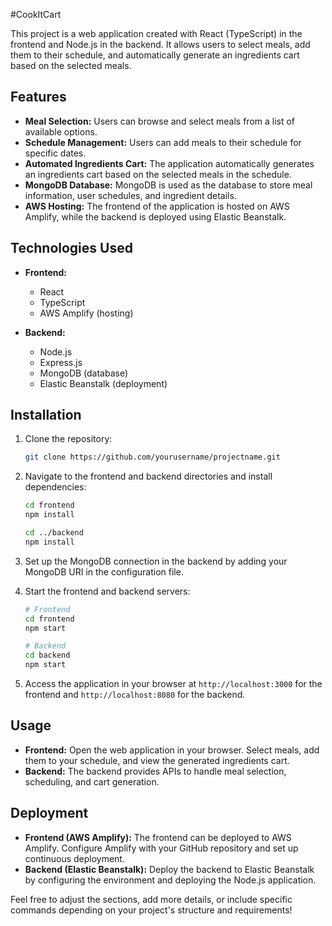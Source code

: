 #CookItCart

This project is a web application created with React (TypeScript) in the frontend and Node.js in the backend. It allows users to select meals, add them to their schedule, and automatically generate an ingredients cart based on the selected meals.

## Features

- **Meal Selection:** Users can browse and select meals from a list of available options.
- **Schedule Management:** Users can add meals to their schedule for specific dates.
- **Automated Ingredients Cart:** The application automatically generates an ingredients cart based on the selected meals in the schedule.
- **MongoDB Database:** MongoDB is used as the database to store meal information, user schedules, and ingredient details.
- **AWS Hosting:** The frontend of the application is hosted on AWS Amplify, while the backend is deployed using Elastic Beanstalk.

## Technologies Used

- **Frontend:**

  - React
  - TypeScript
  - AWS Amplify (hosting)

- **Backend:**
  - Node.js
  - Express.js
  - MongoDB (database)
  - Elastic Beanstalk (deployment)

## Installation

1. Clone the repository:

   ```bash
   git clone https://github.com/yourusername/projectname.git
   ```

2. Navigate to the frontend and backend directories and install dependencies:

   ```bash
   cd frontend
   npm install

   cd ../backend
   npm install
   ```

3. Set up the MongoDB connection in the backend by adding your MongoDB URI in the configuration file.

4. Start the frontend and backend servers:

   ```bash
   # Frontend
   cd frontend
   npm start

   # Backend
   cd backend
   npm start
   ```

5. Access the application in your browser at `http://localhost:3000` for the frontend and `http://localhost:8080` for the backend.

## Usage

- **Frontend:** Open the web application in your browser. Select meals, add them to your schedule, and view the generated ingredients cart.
- **Backend:** The backend provides APIs to handle meal selection, scheduling, and cart generation.

## Deployment

- **Frontend (AWS Amplify):** The frontend can be deployed to AWS Amplify. Configure Amplify with your GitHub repository and set up continuous deployment.
- **Backend (Elastic Beanstalk):** Deploy the backend to Elastic Beanstalk by configuring the environment and deploying the Node.js application.

Feel free to adjust the sections, add more details, or include specific commands depending on your project's structure and requirements!
